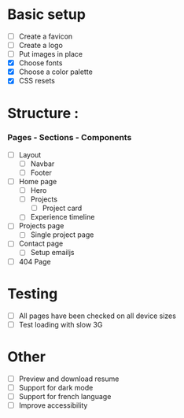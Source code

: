 # Basic setup

- [ ] Create a favicon
- [ ] Create a logo
- [ ] Put images in place
- [x] Choose fonts
- [x] Choose a color palette
- [x] CSS resets

# Structure :

### Pages - Sections - Components

- [ ] Layout
  - [ ] Navbar
  - [ ] Footer
- [ ] Home page
  - [ ] Hero
  - [ ] Projects
    - [ ] Project card
  - [ ] Experience timeline
- [ ] Projects page
  - [ ] Single project page
- [ ] Contact page
  - [ ] Setup emailjs
- [ ] 404 Page

# Testing

- [ ] All pages have been checked on all device sizes
- [ ] Test loading with slow 3G

# Other

- [ ] Preview and download resume
- [ ] Support for dark mode
- [ ] Support for french language
- [ ] Improve accessibility

